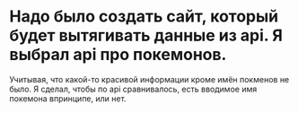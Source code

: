 # Надо было создать сайт, который будет вытягивать данные из api. Я выбрал api про покемонов. 
Учитывая, что какой-то красивой информации кроме имён покменов не было. 
Я сделал, чтобы по api сравнивалось, есть вводимое имя покемона впринципе, или нет.
